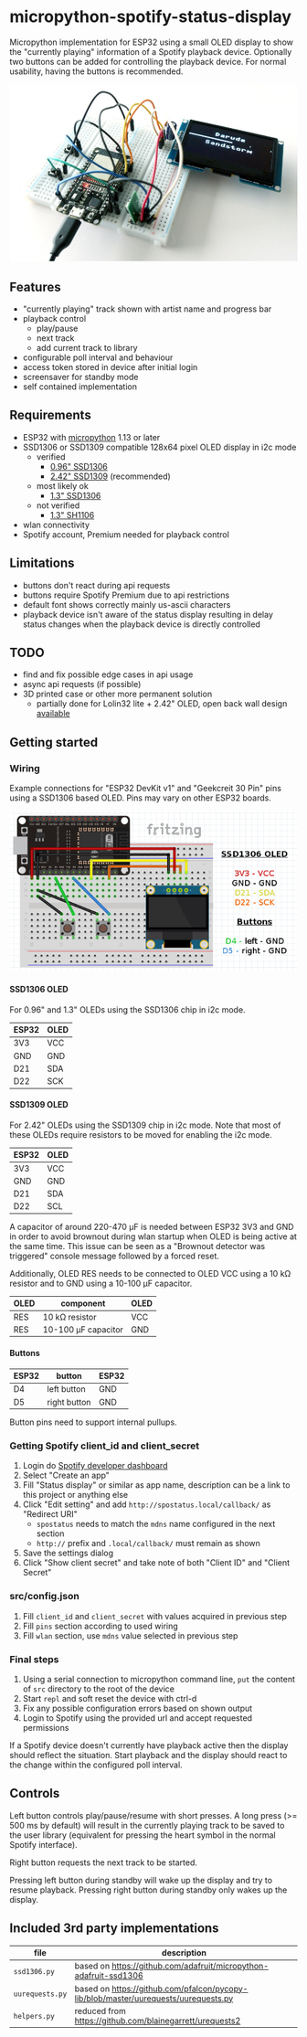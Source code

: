 # micropython-spotify-status-display

Micropython implementation for ESP32 using a small OLED display to show the "currently playing" information of a Spotify playback device. Optionally two buttons can be added for controlling the playback device. For normal usability, having the buttons is recommended.

![Breadboard prototype](images/prototype.jpg)

## Features

- "currently playing" track shown with artist name and progress bar
- playback control
  - play/pause
  - next track
  - add current track to library
- configurable poll interval and behaviour
- access token stored in device after initial login
- screensaver for standby mode
- self contained implementation

## Requirements

- ESP32 with [micropython](https://micropython.org/) 1.13 or later
- SSD1306 or SSD1309 compatible 128x64 pixel OLED display in i2c mode
  - verified
    - [0.96" SSD1306](https://www.google.com/search?q=128x64+oled+i2c+0.96+ssd1306)
    - [2.42" SSD1309](https://www.google.com/search?q=128x64+oled+i2c+2.42+ssd1309) (recommended)
  - most likely ok
    - [1.3" SSD1306](https://www.google.com/search?q=128x64+oled+i2c+1.3+ssd1306)
  - not verified
    - [1.3" SH1106](https://www.google.com/search?q=128x64+oled+i2c+1.3+sh1106)
- wlan connectivity
- Spotify account, Premium needed for playback control

## Limitations

- buttons don't react during api requests
- buttons require Spotify Premium due to api restrictions
- default font shows correctly mainly us-ascii characters
- playback device isn't aware of the status display resulting in delay status changes when the playback device is directly controlled

## TODO

- find and fix possible edge cases in api usage
- async api requests (if possible)
- 3D printed case or other more permanent solution
  - partially done for Lolin32 lite + 2.42" OLED, open back wall design [available](stl/case.stl)

## Getting started

### Wiring

Example connections for "ESP32 DevKit v1" and "Geekcreit 30 Pin" pins using a SSD1306 based OLED. Pins may vary on other ESP32 boards.

![Wiring Diagram](images/wiring.png)

#### SSD1306 OLED

For 0.96" and 1.3" OLEDs using the SSD1306 chip in i2c mode.

| ESP32 | OLED |
| --- | --- |
| 3V3 | VCC |
| GND | GND |
| D21 | SDA |
| D22 | SCK |

#### SSD1309 OLED

For 2.42" OLEDs using the SSD1309 chip in i2c mode. Note that most of these OLEDs require resistors to be moved for enabling the i2c mode.

| ESP32 | OLED |
| --- | --- |
| 3V3 | VCC |
| GND | GND |
| D21 | SDA |
| D22 | SCL |

A capacitor of around 220-470 μF is needed between ESP32 3V3 and GND in order to avoid brownout during wlan startup when OLED is being active at the same time. This issue can be seen as a "Brownout detector was triggered" console message followed by a forced reset.

Additionally, OLED RES needs to be connected to OLED VCC using a 10 kΩ resistor and to GND using a 10-100 μF capacitor.

| OLED | component | OLED |
| --- | --- | ---
| RES | 10 kΩ resistor | VCC |
| RES | 10-100 μF capacitor | GND |

#### Buttons

| ESP32 | button | ESP32 |
| --- | --- | --- |
| D4 | left button | GND |
| D5 | right button | GND |

Button pins need to support internal pullups.

### Getting Spotify client_id and client_secret

1. Login do [Spotify developer dashboard](https://developer.spotify.com/dashboard/login)
2. Select "Create an app"
3. Fill "Status display" or similar as app name, description can be a link to this project or anything else
4. Click "Edit setting" and add `http://spostatus.local/callback/` as "Redirect URI"
   - `spostatus` needs to match the `mdns` name configured in the next section
   - `http://` prefix and `.local/callback/` must remain as shown
5. Save the settings dialog
6. Click "Show client secret" and take note of both "Client ID" and "Client Secret"

### src/config.json

1. Fill `client_id` and `client_secret` with values acquired in previous step
2. Fill `pins` section according to used wiring
3. Fill `wlan` section, use `mdns` value selected in previous step

### Final steps

1. Using a serial connection to micropython command line, `put` the content of `src` directory to the root of the device
2. Start `repl` and soft reset the device with ctrl-d
3. Fix any possible configuration errors based on shown output
4. Login to Spotify using the provided url and accept requested permissions

If a Spotify device doesn't currently have playback active then the display should reflect the situation. Start playback and the display should react to the change within the configured poll interval.

## Controls

Left button controls play/pause/resume with short presses. A long press (>= 500 ms by default) will result in the currently playing track to be saved to the user library (equivalent for pressing the heart symbol in the normal Spotify interface).

Right button requests the next track to be started.

Pressing left button during standby will wake up the display and try to resume playback. Pressing right button during standby only wakes up the display.

## Included 3rd party implementations

| file | description |
| --- | --- |
| `ssd1306.py` | based on <https://github.com/adafruit/micropython-adafruit-ssd1306> |
| `uurequests.py` | based on <https://github.com/pfalcon/pycopy-lib/blob/master/uurequests/uurequests.py> |
| `helpers.py` | reduced from <https://github.com/blainegarrett/urequests2> |
